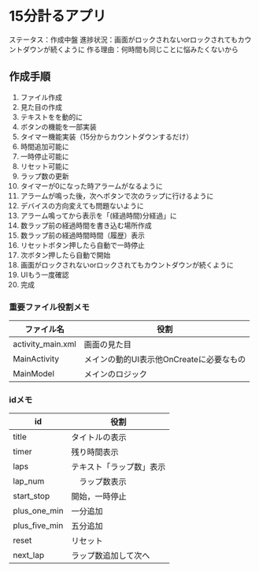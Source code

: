 # 15分計るアプリ

ステータス：作成中盤
進捗状況：画面がロックされないorロックされてもカウントダウンが続くように
作る理由：何時間も同じことに悩みたくないから  

## 作成手順

1. ファイル作成
2. 見た目の作成
3. テキストをを動的に
4. ボタンの機能を一部実装
5. タイマー機能実装（15分からカウントダウンするだけ）
6. 時間追加可能に
7. 一時停止可能に
8. リセット可能に
9. ラップ数の更新
10. タイマーが0になった時アラームがなるように
11. アラームが鳴った後，次へボタンで次のラップに行けるように
12. デバイスの方向変えても問題ないように
13. アラーム鳴ってから表示を「(経過時間)分経過」に
14. 数ラップ前の経過時間を書き込む場所作成
15. 数ラップ前の経過時間時間（履歴）表示
16. リセットボタン押したら自動で一時停止
17. 次ボタン押したら自動で開始
18. 画面がロックされないorロックされてもカウントダウンが続くように
19. UIもう一度確認
20. 完成

### 重要ファイル役割メモ
|  ファイル名  |  役割  |
| ---- | ---- |
|  activity_main.xml  |  画面の見た目  |
|  MainActivity  |  メインの動的UI表示他OnCreateに必要なもの  |
|  MainModel  |  メインのロジック  |

### idメモ
|  id  |  役割  |
| ---- | ---- |
|  title  |  タイトルの表示  |
|  timer  |  残り時間表示  |
|  laps  |  テキスト「ラップ数」表示  |
|  lap_num  | 　ラップ数表示  |
|  start_stop  |  開始，一時停止  |
|  plus_one_min  |  一分追加  |
|  plus_five_min  |  五分追加  |
|  reset  |  リセット  |
|  next_lap  |  ラップ数追加して次へ  |